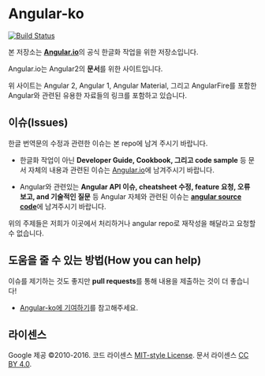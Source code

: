 # Angular-ko
[![Build Status][travis-badge]][travis-badge-url]

본 저장소는 [**Angular.io**](https://angular.io/)의 공식 한글화 작업을 위한 저장소입니다.

Angular.io는 Angular2의 **문서**를 위한 사이트입니다.

위 사이트는 Angular 2, Angular 1, Angular Material, 그리고 AngularFire를 포함한 
Angular와 관련된 유용한 자료들의 링크를 포함하고 있습니다.

## 이슈(Issues)

한글 번역문의 수정과 관련한 이슈는 본 repo에 남겨 주시기 바랍니다. 

- 한글화 작업이 아닌 **Developer Guide, Cookbook, 그리고 code sample** 등 문서 자체의 내용과 관련된 이슈는 [Angular.io](https://github.com/angular/angular.io/issues)에 남겨주시기 바랍니다.

- Angular와 관련있는 **Angular API 이슈, cheatsheet 수정, feature 요청, 오류 보고, and 기술적인 질문** 등 Angular 자체와 관련된 이슈는 [**angular source code**](https://github.com/angular/angular/issues)에 남겨주시기 바랍니다. 

위의 주제들은 저희가 이곳에서 처리하거나 angular repo로 재작성을 해달라고 요청할 수 없습니다.

## 도움을 줄 수 있는 방법(How you can help)

이슈를 제기하는 것도 좋지만 **pull requests**를 통해 내용을 제출하는 것이 더 좋습니다!

- [Angular-ko에 기여하기](https://github.com/angular/angular-ko/CONTRIBUTING.md)를 참고해주세요.


## 라이센스
Google 제공 ©2010-2016. 코드 라이센스 [MIT-style License](https://github.com/angular.io/blob/master/LICENSE). 문서 라이센스 [CC BY 4.0](http://creativecommons.org/licenses/by/4.0/).

[travis-badge]: https://travis-ci.org/angular/angular.io.svg?branch=master
[travis-badge-url]: https://travis-ci.org/angular/angular.io
